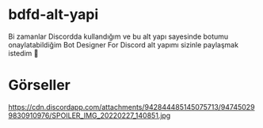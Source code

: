 # bdfd-alt-yapi
Bi zamanlar Discordda kullandığım ve bu alt yapı sayesinde botumu onaylatabildiğim Bot Designer For Discord alt yapımı sizinle paylaşmak istedim 🙂

# Görseller 
https://cdn.discordapp.com/attachments/942844485145075713/947450299830910976/SPOILER_IMG_20220227_140851.jpg
